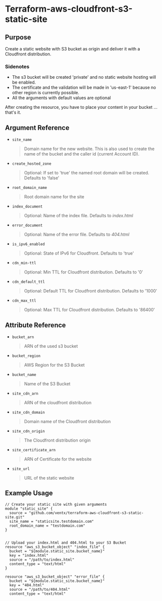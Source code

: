 # Terraform-aws-cloudfront-s3-static-site

## Purpose

Create a static website with S3 bucket as origin and deliver it with a Cloudfront distribution.

### Sidenotes
- The s3 bucket will be created 'private' and no static website hosting will be enabled.
- The certificate and the validation will be made in 'us-east-1' because no other region is currently possible.
- All the arguments with default values are optional

After creating the resource, you have to place your content in your bucket ... that's it.



## Argument Reference

- `site_name` 
    >Domain name for the new website. 
    >This is also used to create the name of the bucket and the caller id (current Account ID).

- `create_hosted_zone` 
    >Optional: If set to 'true' the named root domain will be created. Defaults to 'false'
    
- `root_domain_name` 
    >Root domain name for the site

- `index_document` 
    >Optional: Name of the index file. Defaults to *index.html*

- `error_document` 
    >Optional: Name of the error file. Defaults to *404.html*
    
- `is_ipv6_enabled`
    >Optional: State of IPv6 for Cloudfront. Defaults to 'true'
    
- `cdn_min-ttl`
    >Optional: Min TTL for Cloudfront distribution. Defaults to '0'
    
- `cdn_default_ttl`
    >Optional: Default TTL for Cloudfront distribution. Defaults to '1000'   

- `cdn_max_ttl`
    >Optional: Max TTL for Cloudfront distribution. Defaults to '86400'

## Attribute Reference

- `bucket_arn` 
    >ARN of the used s3 bucket

- `bucket_region` 
    >AWS Region for the S3 Bucket

- `bucket_name` 
    >Name of the S3 Bucket

- `site_cdn_arn` 
    >ARN of the cloudfront distribution

- `site_cdn_domain` 
    >Domain name of the Cloudfront distribution

- `site_cdn_origin` 
    >The Cloudfront distribution origin

- `site_certificate_arn` 
    >ARN of Certificate for the website

- `site_url` 
    >URL of the static website


## Example Usage

```
// Create your static site with given arguments
module "static_site" {
  source = "github.com/ventx/terraform-aws-cloudfront-s3-static-site.git"
  site_name = "staticsite.testdomain.com"
  root_domain_name = "testdomain.com"
}


// Upload your index.html and 404.html to your S3 Bucket
resource "aws_s3_bucket_object" "index_file" {
  bucket = "${module.static_site.bucket_name}"
  key = "index.html"
  source = "/path/to/index.html"
  content_type = "text/html"
}

resource "aws_s3_bucket_object" "error_file" {
  bucket = "${module.static_site.bucket_name}"
  key = "404.html"
  source = "/path/to/404.html"
  content_type = "text/html"
```


